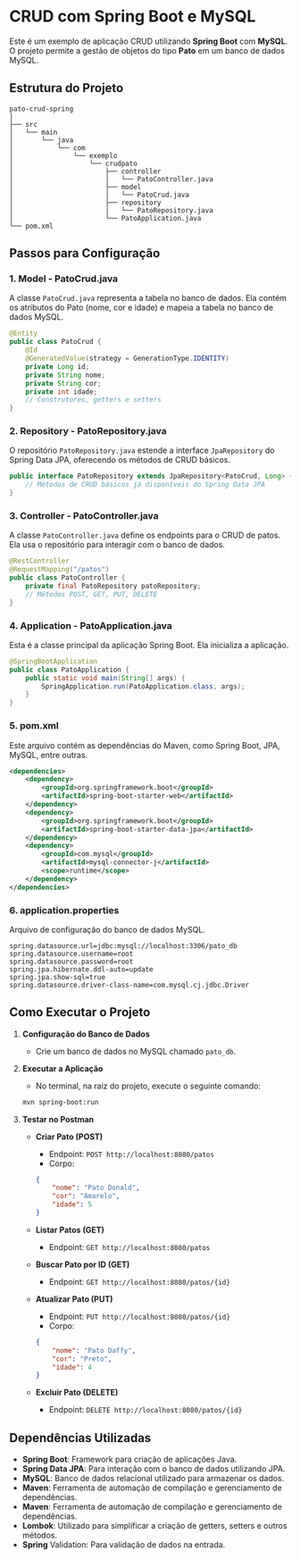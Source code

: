 
# CRUD com Spring Boot e MySQL

Este é um exemplo de aplicação CRUD utilizando **Spring Boot** com **MySQL**. O projeto permite a gestão de objetos do tipo **Pato** em um banco de dados MySQL.

## Estrutura do Projeto

```
pato-crud-spring
│
├── src
│   └── main
│       └── java
│           └── com
│               └── exemplo
│                   └── crudpato
│                       ├── controller
│                       │   └── PatoController.java
│                       ├── model
│                       │   └── PatoCrud.java
│                       ├── repository
│                       │   └── PatoRepository.java
│                       └── PatoApplication.java
└── pom.xml
```

## Passos para Configuração

### 1. **Model - PatoCrud.java**

A classe `PatoCrud.java` representa a tabela no banco de dados. Ela contém os atributos do Pato (nome, cor e idade) e mapeia a tabela no banco de dados MySQL.

```java
@Entity
public class PatoCrud {
    @Id
    @GeneratedValue(strategy = GenerationType.IDENTITY)
    private Long id;
    private String nome;
    private String cor;
    private int idade;
    // Construtores, getters e setters
}
```

### 2. **Repository - PatoRepository.java**

O repositório `PatoRepository.java` estende a interface `JpaRepository` do Spring Data JPA, oferecendo os métodos de CRUD básicos.

```java
public interface PatoRepository extends JpaRepository<PatoCrud, Long> {
    // Métodos de CRUD básicos já disponíveis do Spring Data JPA
}
```

### 3. **Controller - PatoController.java**

A classe `PatoController.java` define os endpoints para o CRUD de patos. Ela usa o repositório para interagir com o banco de dados.

```java
@RestController
@RequestMapping("/patos")
public class PatoController {
    private final PatoRepository patoRepository;
    // Métodos POST, GET, PUT, DELETE
}
```

### 4. **Application - PatoApplication.java**

Esta é a classe principal da aplicação Spring Boot. Ela inicializa a aplicação.

```java
@SpringBootApplication
public class PatoApplication {
    public static void main(String[] args) {
        SpringApplication.run(PatoApplication.class, args);
    }
}
```

### 5. **pom.xml**

Este arquivo contém as dependências do Maven, como Spring Boot, JPA, MySQL, entre outras.

```xml
<dependencies>
    <dependency>
        <groupId>org.springframework.boot</groupId>
        <artifactId>spring-boot-starter-web</artifactId>
    </dependency>
    <dependency>
        <groupId>org.springframework.boot</groupId>
        <artifactId>spring-boot-starter-data-jpa</artifactId>
    </dependency>
    <dependency>
        <groupId>com.mysql</groupId>
        <artifactId>mysql-connector-j</artifactId>
        <scope>runtime</scope>
    </dependency>
</dependencies>
```

### 6. **application.properties**

Arquivo de configuração do banco de dados MySQL.

```properties
spring.datasource.url=jdbc:mysql://localhost:3306/pato_db
spring.datasource.username=root
spring.datasource.password=root
spring.jpa.hibernate.ddl-auto=update
spring.jpa.show-sql=true
spring.datasource.driver-class-name=com.mysql.cj.jdbc.Driver
```

## Como Executar o Projeto

1. **Configuração do Banco de Dados**
    - Crie um banco de dados no MySQL chamado `pato_db`.
  
2. **Executar a Aplicação**
    - No terminal, na raiz do projeto, execute o seguinte comando:
    
    ```bash
    mvn spring-boot:run
    ```

3. **Testar no Postman**

    - **Criar Pato (POST)**
        - Endpoint: `POST http://localhost:8080/patos`
        - Corpo:
        ```json
        {
            "nome": "Pato Donald",
            "cor": "Amarelo",
            "idade": 5
        }
        ```

    - **Listar Patos (GET)**
        - Endpoint: `GET http://localhost:8080/patos`

    - **Buscar Pato por ID (GET)**
        - Endpoint: `GET http://localhost:8080/patos/{id}`

    - **Atualizar Pato (PUT)**
        - Endpoint: `PUT http://localhost:8080/patos/{id}`
        - Corpo:
        ```json
        {
            "nome": "Pato Daffy",
            "cor": "Preto",
            "idade": 4
        }
        ```

    - **Excluir Pato (DELETE)**
        - Endpoint: `DELETE http://localhost:8080/patos/{id}`

## Dependências Utilizadas

- **Spring Boot**: Framework para criação de aplicações Java.
- **Spring Data JPA**: Para interação com o banco de dados utilizando JPA.
- **MySQL**: Banco de dados relacional utilizado para armazenar os dados.
- **Maven**: Ferramenta de automação de compilação e gerenciamento de dependências.
- **Maven**: Ferramenta de automação de compilação e gerenciamento de dependências.
- **Lombok**: Utilizado para simplificar a criação de getters, setters e outros métodos.
- **Spring** Validation: Para validação de dados na entrada.

